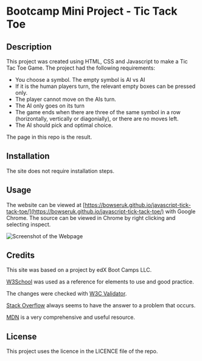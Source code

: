 # Bootcamp Mini Project - Tic Tack Toe

## Description 

This project was created using HTML, CSS and Javascript to make a Tic Tac Toe Game. The project had the following requirements:

* You choose a symbol. The empty symbol is AI vs AI
* If it is the human players turn, the relevant empty boxes can be pressed only.
* The player cannot move on the AIs turn.
* The AI only goes on its turn
* The game ends when there are three of the same symbol in a row (horizontally, vertically or diagonially), or there are no moves left.
* The AI should pick and optimal choice.

The page in this repo is the result.

## Installation

The site does not require installation steps.

## Usage 

The website can be viewed at [https://bowseruk.github.io/javascript-tick-tack-toe/](https://bowseruk.github.io/javascript-tick-tack-toe/) with Google Chrome. The source can be viewed in Chrome by right clicking and selecting inspect.

![Screenshot of the Webpage](assets/images/screenshot.png)

## Credits

This site was based on a project by edX Boot Camps LLC.

[W3School](https://www.w3schools.com/) was used as a reference for elements to use and good practice.

The changes were checked with [W3C Validator](https://validator.w3.org/).

[Stack Overflow](https://stackoverflow.com/) always seems to have the answer to a problem that occurs.

[MDN](https://developer.mozilla.org/en-US/) is a very comprehensive and useful resource.

## License

This project uses the licence in the LICENCE file of the repo.